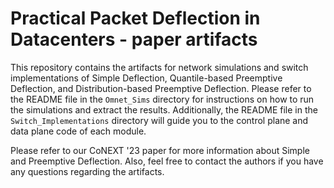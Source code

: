 # Practical Packet Deflection in Datacenters - paper artifacts

This repository contains the artifacts for network simulations and switch implementations of Simple Deflection, Quantile-based Preemptive Deflection, and Distribution-based Preemptive Deflection. Please refer to the README file in the ``Omnet_Sims`` directory for instructions on how to run the simulations and extract the results. Additionally, the README file in the ``Switch_Implementations`` directory will guide you to the control plane and data plane code of each module.

Please refer to our CoNEXT '23 paper for more information about Simple and Preemptive Deflection. Also, feel free to contact the authors if you have any questions regarding the artifacts.
